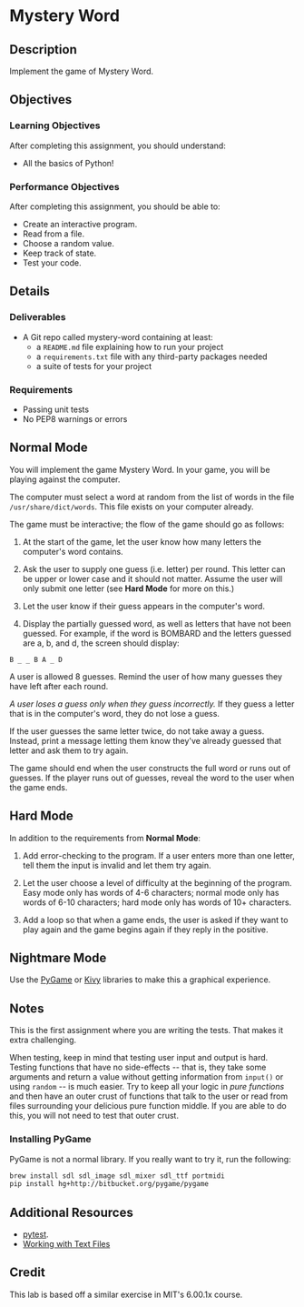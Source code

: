 # Mystery Word

## Description

Implement the game of Mystery Word.

## Objectives

### Learning Objectives

After completing this assignment, you should understand:

* All the basics of Python!

### Performance Objectives

After completing this assignment, you should be able to:

* Create an interactive program.
* Read from a file.
* Choose a random value.
* Keep track of state.
* Test your code.

## Details

### Deliverables

* A Git repo called mystery-word containing at least:
  * a `README.md` file explaining how to run your project
  * a `requirements.txt` file with any third-party packages needed
  * a suite of tests for your project

### Requirements  

* Passing unit tests
* No PEP8 warnings or errors

## Normal Mode

You will implement the game Mystery Word. In your game, you will be playing
against the computer.

The computer must select a word at random from the list of words in the file
`/usr/share/dict/words`. This file exists on your computer already.

The game must be interactive; the flow of the game should go as follows:

1. At the start of the game, let the user know how many letters the computer's
word contains.

2. Ask the user to supply one guess (i.e. letter) per round. This letter can be
upper or lower case and it should not matter. Assume the user will only submit
one letter (see **Hard Mode** for more on this.)

3. Let the user know if their guess appears in the computer's word.

4. Display the partially guessed word, as well as letters that have not been
guessed. For example, if the word is BOMBARD and the letters guessed are a, b,
and d, the screen should display:

```
B _ _ B A _ D
```

A user is allowed 8 guesses. Remind the user of how many guesses they have left
after each round.

*A user loses a guess only when they guess incorrectly.* If they guess a letter
that is in the computer's word, they do not lose a guess.

If the user guesses the same letter twice, do not take away a guess. Instead,
print a message letting them know they've already guessed that letter and ask
them to try again.

The game should end when the user constructs the full word or runs out of
guesses. If the player runs out of guesses, reveal the word to the user when
the game ends.

## Hard Mode

In addition to the requirements from **Normal Mode**:

1. Add error-checking to the program. If a user enters more than one letter,
tell them the input is invalid and let them try again.

2. Let the user choose a level of difficulty at the beginning of the program.
Easy mode only has words of 4-6 characters; normal mode only has words of 6-10
characters; hard mode only has words of 10+ characters.

3. Add a loop so that when a game ends, the user is asked if they want to play
again and the game begins again if they reply in the positive.

## Nightmare Mode

Use the [PyGame](http://pygame.org/news.html) or [Kivy](http://kivy.org/)
libraries to make this a graphical experience.

## Notes

This is the first assignment where you are writing the tests. That makes it
extra challenging.

When testing, keep in mind that testing user input and output is hard. Testing
functions that have no side-effects -- that is, they take some arguments and
return a value without getting information from `input()` or using `random` --
is much easier. Try to keep all your logic in _pure functions_ and then have an
outer crust of functions that talk to the user or read from files surrounding
your delicious pure function middle. If you are able to do this, you will not
need to test that outer crust.

### Installing PyGame

PyGame is not a normal library. If you really want to try it, run the
following:

```sh
brew install sdl sdl_image sdl_mixer sdl_ttf portmidi
pip install hg+http://bitbucket.org/pygame/pygame
```

## Additional Resources

* [pytest](http://pytest.org/latest/).
* [Working with Text Files](https://opentechschool.github.io/python-data-intro/core/text-files.html)

## Credit

This lab is based off a similar exercise in MIT's 6.00.1x course.
